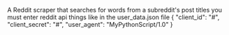 A Reddit scraper that searches for words from a subreddit's post titles
you must enter reddit api things like in the user_data.json file
{
    "client_id": "#",
    "client_secret": "#",
    "user_agent": "MyPythonScript/1.0"
}
